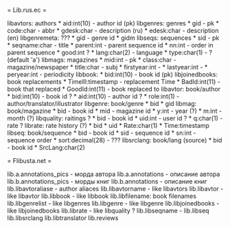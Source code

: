 = Lib.rus.ec =

libavtors:	authors
	* aid:int(10) - author id (pk)
libgenres:	genres
	* gid - pk
	* code:char - abbr
	* gdesk:char - description (ru)
	* edesk:char - description (en)
libgenremeta:	???
	* gid - genre id
	* gidm
libseqs:	sequences
	* sid - pk
	* seqname:char - title
	* parent:int - parent sequence id
	* nn:int - order in parent sequence
	* good:int ?
	* lang:char(2) - language
	* type:char(1) - ? (default 'a')
libmags:	magazines
	* mid:int - pk
	* class:char - magazine/newspaper
	* title:char - subj
	* firstyear:int - 
	* lastyear:int - 
	* peryear:int - periodicity
libbook:
	* bid:int(10) - book id (pk)
libjoinedbooks:	book replacements
	* Timelll:timestamp - replacement Time
	* BadId:int(11) - book that replaced
	* GoodId:int(11) - book replaced to
libavtor:	book/author
	* bid:int(10) - book id ?
	* aid:int(10) - author id ?
	* role:int(1) - author/translator/illustrator
libgenre:	book/genre
	* bid
	* gid
libmag:	book/magazine
	* bid - book id
	* mid - magazine id
	* y:int - year (?)
	* m:int - month (?)
libquality:	raitings ?
	* bid - book id
	* uid:int - user id ?
	* q:char(1) - rate ?
librate:	rate history (?)
	* bid
	* uid
	* Rate:char(1)
	* Time:timestamp
libseq:	book/sequence
	* bid - book id
	* sid - sequence id
	* sn:int - sequence order
	* sort:decimal(28) - ???
libsrclang:	book/lang (source)
	* bid - book id
	* SrcLang:char(2)

= Flibusta.net =

lib.a.annotations_pics - морда автора
lib.a.annotations - описание автора
lib.b.annotations_pics - морды книг
lib.b.annotations - описание книг
lib.libavtoraliase - author aliaces
lib.libavtorname - like libavtors
lib.libavtor - like libavtor
lib.libbook - like libbook
lib.libfilename:	book filenames
lib.libgenrelist - like libgenres
lib.libgenre - like libgenre
lib.libjoinedbooks - like libjoinedbooks
lib.librate - like libquality ?
lib.libseqname - 
lib.libseq
lib.libsrclang
lib.libtranslator
lib.reviews